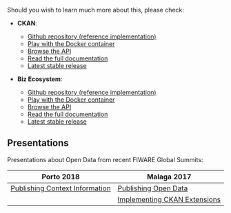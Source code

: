 Should you wish to learn much more about this, please check:

   - **CKAN**:
      - [Github repository (reference implementation)](https://github.com/Fiware/context.Ckan)
      - [Play with the Docker container](https://hub.docker.com/r/fiware/ckan/)
      - [Browse the API](http://docs.ckan.apiary.io/)
      - [Read the full documentation](http://docs.ckan.org/en/latest/)
      - [Latest stable release](https://github.com/Fiware/context.Ckan/releases/latest)

   - **Biz Ecosystem**:
      - [Github repository (reference implementation)](https://github.com/FIWARE-TMForum/Business-API-Ecosystem)
      - [Play with the Docker container](https://hub.docker.com/r/fiware/business-api-ecosystem/)
      - [Browse the API](http://docs.fiwaretmfbizecosystem.apiary.io/#)
      - [Read the full documentation](http://business-api-ecosystem.readthedocs.io/en/latest/)
      - [Latest stable release](https://github.com/FIWARE-TMForum/Business-API-Ecosystem/releases/latest)


## Presentations

Presentations about Open Data from recent FIWARE Global Summits:

| Porto 2018 | Malaga 2017 |
|------------|-------------|
|[Publishing Context Information](https://www.slideshare.net/FI-WARE/fiware-global-summit-publishing-context-information-as-righttime-open-data)|[Publishing Open Data](https://www.slideshare.net/FI-WARE/fiware-tech-summit-francisco-de-la-vega-publishing-context-info-as-open-data)|
||[Implementing CKAN Extensions](https://www.slideshare.net/FI-WARE/fiware-tech-summit-empower-your-ckan)|